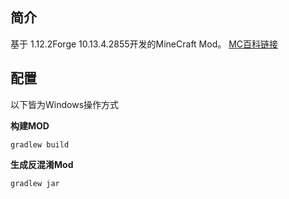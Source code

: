 ## 简介
基于 1.12.2Forge 10.13.4.2855开发的MineCraft Mod。
[MC百科链接](https://www.mcmod.cn/class/5665.html)


## 配置

以下皆为Windows操作方式

**构建MOD**
```shell
gradlew build
```
**生成反混淆Mod**
```shell
gradlew jar
```